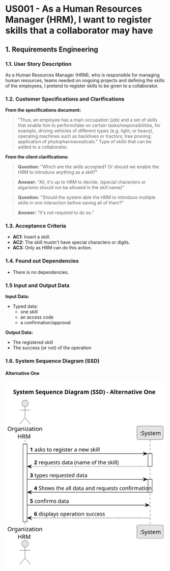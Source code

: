 # US001 - As a Human Resources Manager (HRM), I want to register skills that a collaborator may have


## 1. Requirements Engineering

### 1.1. User Story Description

As a Human Resources Manager (HRM), who is responsible for managing human resources, teams needed on ongoing projects and defining the skills of the employees, I pretend to register skills to be given to a collaborator.

### 1.2. Customer Specifications and Clarifications 

**From the specifications document:**

>	"Thus, an employee has a main occupation (job) and a set of skills
that enable him to perform/take on certain tasks/responsibilities, for example, driving
vehicles of different types (e.g. light, or heavy), operating machines such as backhoes
or tractors; tree pruning; application of phytopharmaceuticals." Type of skills that can be added to a collaborator.
 

**From the client clarifications:**
> **Question:** "Which are the skills accepted? Or should we enable the HRM to introduce anything as a skill?"

>
> **Answer:** "All, it's up to HRM to decide. (special characters or algarisms should not be allowed in the skill name)"

> **Question:** "Should the system able the HRM to introduce multiple skills in one interaction before saving all of them?"

>
> **Answer:** "it's not required to do so."

### 1.3. Acceptance Criteria

* **AC1:** Insert a skill.
* **AC2:** The skill mustn't have special characters or digits.
* **AC3:** Only as HRM can do this action.

### 1.4. Found out Dependencies

* There is no dependencies.

### 1.5 Input and Output Data

**Input Data:**

* Typed data:
    * one skill
    * an access code
    * a confirmation/approval

**Output Data:**
  
* The registered skill
* The success (or not) of the operation

### 1.6. System Sequence Diagram (SSD)

#### Alternative One

![System Sequence Diagram - Alternative One](svg/us001-system-sequence-diagram-alternative-one-System_Sequence_Diagram__SSD____Alternative_One.svg)

